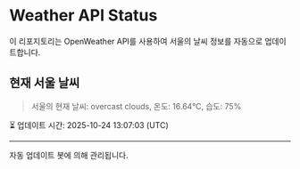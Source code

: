 
# Weather API Status

이 리포지토리는 OpenWeather API를 사용하여 서울의 날씨 정보를 자동으로 업데이트합니다.

## 현재 서울 날씨
> 서울의 현재 날씨: overcast clouds, 온도: 16.64°C, 습도: 75%

⏳ 업데이트 시간: 2025-10-24 13:07:03 (UTC)

---
자동 업데이트 봇에 의해 관리됩니다.
